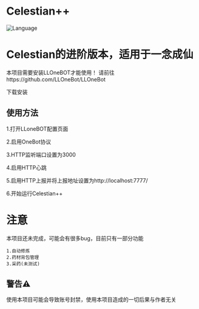 # Celestian++
![Language](https://img.shields.io/badge/language-C++-red)

# Celestian的进阶版本，适用于一念成仙

本项目需要安装LLOneBOT才能使用！
请前往https://github.com/LLOneBot/LLOneBot

下载安装

## 使用方法
1.打开LLoneBOT配置页面

2.启用OneBot协议

3.HTTP监听端口设置为3000

4.启用HTTP心跳

5.启用HTTP上报并将上报地址设置为http://localhost:7777/

6.开始运行Celestian++


# 注意
本项目还未完成，可能会有很多bug，目前只有一部分功能
~~~
1.自动修炼
2.药材背包管理
3.采药(未测试)
~~~
## 警告⚠️
使用本项目可能会导致账号封禁，使用本项目造成的一切后果与作者无关
